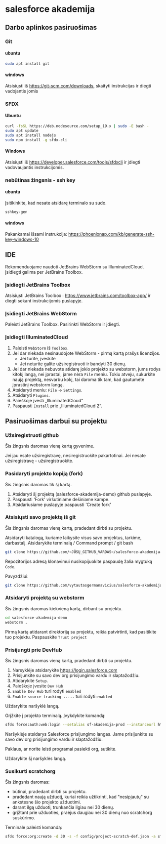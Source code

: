 # salesforce akademija

## Darbo aplinkos pasiruošimas

### Git

#### ubuntu

```bash
sudo apt install git
```

#### windows

Atsisiųsti iš https://git-scm.com/downloads, skaityti instrukcijas ir diegti vadojantis jomis

### SFDX

#### Ubuntu

```bash 
curl -fsSL https://deb.nodesource.com/setup_19.x | sudo -E bash -
sudo apt update
sudo apt install nodejs
sudo npm install -g sfdx-cli
```

#### Windows

Atsisiųsti iš https://developer.salesforce.com/tools/sfdxcli ir įdiegti vadovaujantis instrukcijomis.

### nebūtinas žingsnis - ssh key

#### ubuntu

Įsitikinkite, kad nesate atsidarę terminalo su sudo.

```bash
sshkey-gen 
```

#### windows

Pakankamai išsami instrukcija: https://phoenixnap.com/kb/generate-ssh-key-windows-10

## IDE

Rekomenduojame naudoti JetBrains WebStorm su IlluminatedCloud.
Įsidiegti galima per JetBrains Toolbox.

### Įsidiegti JetBrains Toolbox

Atsisiųsti JetBrains Toolbox :  https://www.jetbrains.com/toolbox-app/ ir diegti sekant instrukcijomis puslapyje.

### Įsidiegti JetBrains WebStorm

Paleisti JetBrains Toolbox.
Pasirinkti WebStorm ir įdiegti.

### Įsidiegti IlluminatedCloud

1. Paleisti `WebStorm` iš `Toolbox`.
1. Jei dar niekada nesinaudojote WebStorm - pirmą kartą prašys licenzijos.
    * Jei turite, įveskite
    * Jei neturite galite užsiregistruoti ir bandyti 30 dienų.
1. Jei dar niekada nebuvote atidarę jokio projekto su webstorm, jums rodys kitokį langą, nei įprastai, jame nėra `File`
   meniu. Tokiu atveju, sukurkite naują projektą, nesvarbu kokį, tai daroma tik tam, kad gautumėte įprastinį webstorm
   langą.
1. Atsidaryti meniu: `File` -> `Settings`.
1. Atsidaryti `Plugins`.
1. Paieškoje įvesti „IlluminatedCloud“
1. Paspausti `Install` prie „IlluminatedCloud 2“.

## Pasiruošimas darbui su projektu

### Užsiregistruoti github

Šis žingsnis daromas vieną kartą gyvenime.

Jei jau esate užsiregistravę, nesiregistruokite pakartotinai.
Jei nesate užsiregistravę - užsiregistruokite.

### Pasidaryti projekto kopiją (fork)

Šis žingsnis daromas tik šį kartą.

1. Atsidaryti šį projektą (salesforce-akademija-demo) github puslapyje.
1. Paspausti 'Fork' viršutiniame dešiniame kampe.
1. Atsidariusiame puslapyje paspausti 'Create fork'

### Atsisiųsti savo projektą iš git

Šis žingsnis daromas vieną kartą, pradedant dirbti su projektu.

Atsidaryti katalogą, kuriame laikysite visus savo projektus, tarkime, darbastalį.
Atsidarykite terminalą / Command prompt / git bash

```bash
git clone https://github.com/<JŪSŲ_GITHUB_VARDAS>/salesforce-akademija-demo.git
```

Repozitorijos adresą klonavimui nusikopijuokite paspaudę žalia mygtuką `Code`.

Pavyzdžiui:

```bash
git clone https://github.com/vytautasgermanavicius/salesforce-akademija-demo.git
```

### Atsidaryti projektą su webstorm

Šis žingsnis daromas kiekvieną kartą, dirbant su projektu.

```bash
cd salesforce-akademija-demo
webstorm .
```

Pirmą kartą atidarant direktoriją su projektu, reikia patvirtinti, kad pasitikite tuo projektu.
Paspauskite `Trust project`

### Prisijungti prie DevHub

Šis žingsnis daromas vieną kartą, pradedant dirbti su projektu.

1. Narsyklėje atsidarykite https://login.salesforce.com
1. Prisijunkite su savo dev org prisijungimo vardu ir   slaptažodžiu.
1. Atidarykite `Setup`.
1. Paieškoje įvesite `Dev Hub`
1. `Enable Dev Hub` turi rodyti `enabled`
1. `Enable source tracking .....` turi rodyti `enabled`

Uždarykite naršyklė langą.

Grįžkite į projekto terminalą. Įvykdykite komandą:

```bash
sfdx force:auth:web:login --setalias sf-akademija-prod --instanceurl https://login.salesforce.com
```

Naršyklėje atsidarys Salesforce prisijungimo langas.
Jame prisijunkite su savo dev org prisijungimo vardu ir slaptažodžiu.

Paklaus, ar norite leisti programai pasiekti org, sutikite.

Uždarykite šį naršyklės langą.

### Susikurti scratchorg

Šis žingsnis daromas:

* būtinai, pradedant dirbti su projektu.
* pradedant naują užduotį, kuriai reikia užtikrinti, kad "nesipjautų" su ankstesne šio projekto užduotimi.
* darant ilgą užduoti, trunkančia ilgiau nei 30 dienų.
* grįžtant prie užduoties, praėjus daugiau nei 30 dienų nuo scratchorg suskūrimo.

Terminale paleisti komandą:

```bash
sfdx force:org:create -d 30 -s -f config/project-scratch-def.json -a sf-akademija-scratch -v sf-akademija-prod
```
